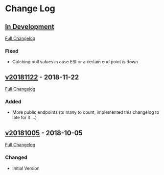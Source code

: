 
# Change Log

## [In Development](https://github.com/ppfeufer/eve-online-intel-tool/tree/development)
[Full Changelog](https://github.com/ppfeufer/eve-online-intel-tool/compare/v20181122...development)
### Fixed
- Catching null values in case ESI or a certain end point is down

## [v20181122](https://github.com/ppfeufer/eve-online-intel-tool/tag/v20181122) - 2018-11-22
[Full Changelog](https://github.com/ppfeufer/eve-online-intel-tool/compare/v20181005...v20181122)
### Added
- More public endpoints (to many to count, implemented this changelog to late for it ...)

## [v20181005](https://github.com/ppfeufer/eve-online-intel-tool/releases/tag/v20181005) - 2018-10-05
[Full Changelog](https://github.com/ppfeufer/eve-online-intel-tool/compare/v1.3.0...v1.3.1)
### Changed
- Initial Version
